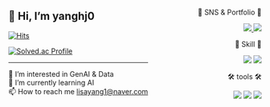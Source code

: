 <div align="center">

  <div style="display: flex; justify-content: space-between; align-items: center;">
  
  <div align = left>
    
  ## 👋 Hi, I’m yanghj0<br>
  [![Hits](https://hits.seeyoufarm.com/api/count/incr/badge.svg?url=https%3A%2F%2Fgithub.com%2Fyanghj0&count_bg=%2354C242&title_bg=%2354C242&icon=github.svg&icon_color=%23FFFFFF&title=Github&edge_flat=false)](https://hits.seeyoufarm.com)

  [![Solved.ac Profile](http://mazassumnida.wtf/api/mini/generate_badge?boj=lisayang1)](https://solved.ac/lisayang1)
  
  ---
  👀 I’m interested in GenAI & Data<br>
  🌱 I’m currently learning AI<br>
  📫 How to reach me [lisayang1@naver.com](mailto:lisayang1@naver.com)
    
  </div>

  <div align = right>
  
  <p>🎨 SNS & Portfolio 🎨</p>
  <a href="https://velog.io/@ofohj">
    <img src="https://img.shields.io/badge/velog-3DDC84?style=for-the-badge&logo=Velog&logoColor=white"/>
  </a>
  <a href="https://suave-lilac-075.notion.site/Dalchive-ec0bc59746804968a085c2cf46151c80">
    <img src="https://img.shields.io/badge/linkedin-0A66C2?style=for-the-badge&logo=linkedin&logoColor=white"/>
  </a>

  <p>👀 Skill 👀</p>
  <img src="https://img.shields.io/badge/Python-3776AB?style=flat&logo=Python&logoColor=white"/>
  <img src="https://img.shields.io/badge/Tensorflow-FF6F00?style=flat&logo=Tensorflow&logoColor=white"/>

  <p>🛠️ tools 🛠️</p>
  <img src="https://img.shields.io/badge/Visual%20Studio%20Code-007ACC?style=flat&logo=VisualStudioCode&logoColor=white" />
  <img src="https://img.shields.io/badge/Google%20Colab-F9AB00?style=flat&logo=Google%20Colab&logoColor=white" />
  <img src="https://img.shields.io/badge/Jupyter-F37626?style=flat&logo=Jupyter&logoColor=white" />
  
  </div>
  
  </div>

</div>
